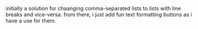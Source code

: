 initially a solution for chaanging comma-separated lists to lists with line breaks and vice-versa. from there, i just add fun text formatting buttons as i have a use for them. 

